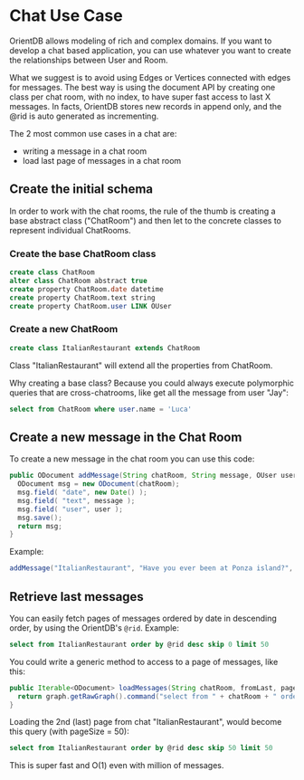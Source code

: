 # Chat Use Case

OrientDB allows modeling of rich and complex domains. If you want to develop a chat based application, you can use whatever you want to create the relationships between User and Room.

What we suggest is to avoid using Edges or Vertices connected with edges for messages. The best way is using the document API by creating one class per chat room, with no index, to have super fast access to last X messages. In facts, OrientDB stores new records in append only, and the @rid is auto generated as incrementing. 

The 2 most common use cases in a chat are:
- writing a message in a chat room
- load last page of messages in a chat room

## Create the initial schema

In order to work with the chat rooms, the rule of the thumb is creating a base abstract class ("ChatRoom") and then let to the concrete classes to represent individual ChatRooms.

### Create the base ChatRoom class

```sql
create class ChatRoom
alter class ChatRoom abstract true
create property ChatRoom.date datetime
create property ChatRoom.text string
create property ChatRoom.user LINK OUser
```

### Create a new ChatRoom

```sql
create class ItalianRestaurant extends ChatRoom
```

Class "ItalianRestaurant" will extend all the properties from ChatRoom.

Why creating a base class? Because you could always execute polymorphic queries that are cross-chatrooms, like get all the message from user "Jay":

```sql
select from ChatRoom where user.name = 'Luca'
```

## Create a new message in the Chat Room

To create a new message in the chat room you can use this code:

```java
public ODocument addMessage(String chatRoom, String message, OUser user) {
  ODocument msg = new ODocument(chatRoom);
  msg.field( "date", new Date() );
  msg.field( "text", message );
  msg.field( "user", user );
  msg.save();
  return msg;
}
```

Example:

```java
addMessage("ItalianRestaurant", "Have you ever been at Ponza island?", database.getUser());
```

## Retrieve last messages
You can easily fetch pages of messages ordered by date in descending order, by using the OrientDB's `@rid`. Example:

```sql
select from ItalianRestaurant order by @rid desc skip 0 limit 50
```

You could write a generic method to access to a page of messages, like this:

```java
public Iterable<ODocument> loadMessages(String chatRoom, fromLast, pageSize) {
  return graph.getRawGraph().command("select from " + chatRoom + " order by @rid desc skip " + fromLast + " limit " + pageSize).execute();
}
```

Loading the 2nd (last) page from chat "ItalianRestaurant", would become this query (with pageSize = 50):

```sql
select from ItalianRestaurant order by @rid desc skip 50 limit 50
```

This is super fast and O(1) even with million of messages.
